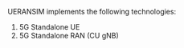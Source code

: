 UERANSIM implements the following technologies:

1. 5G Standalone UE
2. 5G Standalone RAN (CU gNB)

